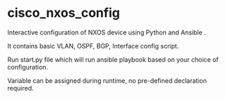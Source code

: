 # cisco_nxos_config

Interactive configuration of NXOS device using Python and Ansible .

It contains basic VLAN, OSPF, BGP, Interface config script.

Run start.py file which will run ansible playbook based on your choice of configuration.

Variable can be assigned during runtime, no pre-defined declaration required.
